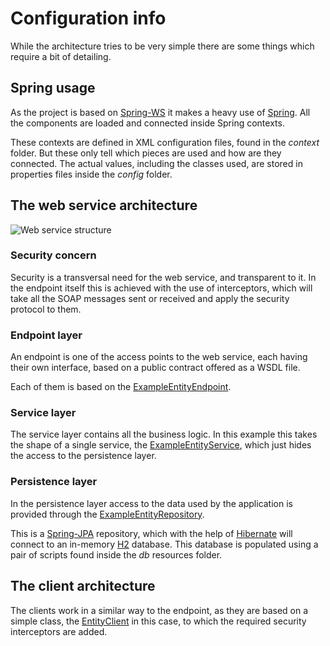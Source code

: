 # Configuration info

While the architecture tries to be very simple there are some things which require a bit of detailing.

## Spring usage

As the project is based on [Spring-WS][spring-ws] it makes a heavy use of [Spring][spring]. All the components are loaded and connected inside Spring contexts.

These contexts are defined in XML configuration files, found in the *context* folder. But these only tell which pieces are used and how are they connected. The actual values, including the classes used, are stored in properties files inside the *config* folder.

## The web service architecture

![Web service structure][ws-structure]

### Security concern

Security is a transversal need for the web service, and transparent to it. In the endpoint itself this is achieved with the use of interceptors, which will take all the SOAP messages sent or received and apply the security protocol to them.

### Endpoint layer

An endpoint is one of the access points to the web service, each having their own interface, based on a public contract offered as a WSDL file.

Each of them is based on the [ExampleEntityEndpoint][entity-endpoint].

### Service layer

The service layer contains all the business logic. In this example this takes the shape of a single service, the [ExampleEntityService][entity-service], which just hides the access to the persistence layer.

### Persistence layer

In the persistence layer access to the data used by the application is provided through the  [ExampleEntityRepository][entity-repository].

This is a [Spring-JPA][spring-jpa] repository, which with the help of [Hibernate][hibernate] will connect to an in-memory [H2][h2] database. This database is populated using a pair of scripts found inside the *db* resources folder.

## The client architecture

The clients work in a similar way to the endpoint, as they are based on a simple class, the [EntityClient][entity-client] in this case, to which the required security interceptors are added.

[h2]: http://www.h2database.com/
[hibernate]: http://hibernate.org/

[spring]: https://spring.io/
[spring-ws]: http://projects.spring.io/spring-ws/
[spring-jpa]: http://projects.spring.io/spring-data-jpa/

[entity-endpoint]: ./apidocs/com/wandrell/example/swss/endpoint/ExampleEntityEndpoint.html
[entity-client]: ./apidocs/com/wandrell/example/swss/client/EntityClient.html
[entity-service]: ./apidocs/com/wandrell/example/swss/service/data/ExampleEntityService.html
[entity-repository]: ./apidocs/com/wandrell/example/swss/repository/ExampleEntityRepository.html

[ws-structure]: ./images/web_service_structure.png
